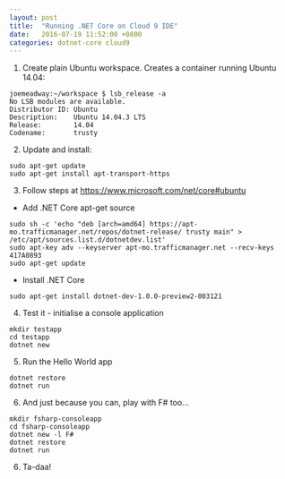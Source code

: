 ```yaml
---
layout: post
title:  "Running .NET Core on Cloud 9 IDE"
date:   2016-07-19 11:52:00 +0800
categories: dotnet-core cloud9
---
```


1) Create plain Ubuntu workspace. Creates a container running Ubuntu 14.04:

```
joemeadway:~/workspace $ lsb_release -a
No LSB modules are available.
Distributor ID: Ubuntu
Description:    Ubuntu 14.04.3 LTS
Release:        14.04
Codename:       trusty
```

2) Update and install:

```
sudo apt-get update
sudo apt-get install apt-transport-https
```

3) Follow steps at <https://www.microsoft.com/net/core#ubuntu>

- Add .NET Core apt-get source

```
sudo sh -c 'echo "deb [arch=amd64] https://apt-mo.trafficmanager.net/repos/dotnet-release/ trusty main" > /etc/apt/sources.list.d/dotnetdev.list'
sudo apt-key adv --keyserver apt-mo.trafficmanager.net --recv-keys 417A0893
sudo apt-get update
```

- Install .NET Core

```
sudo apt-get install dotnet-dev-1.0.0-preview2-003121
```

4) Test it - initialise a console application

```
mkdir testapp
cd testapp
dotnet new
```
5) Run the Hello World app

```
dotnet restore
dotnet run
```

6) And just because you can, play with F# too...

```
mkdir fsharp-consoleapp
cd fsharp-consoleapp
dotnet new -l F#
dotnet restore
dotnet run
```

6) Ta-daa!
